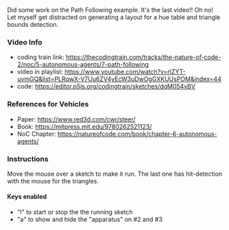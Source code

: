 Did some work on the Path Following example. It's the last video!! Oh no! Let myself get distracted on generating a layout for a hue table and triangle bounds detection. 

### Video Info

- coding train link: <https://thecodingtrain.com/tracks/the-nature-of-code-2/noc/5-autonomous-agents/7-path-following>
- video in playlist: <https://www.youtube.com/watch?v=rlZYT-uvmGQ&list=PLRqwX-V7Uu6ZV4yEcW3uDwOgGXKUUsPOM&index=44>
- code: <https://editor.p5js.org/codingtrain/sketches/dqM054vBV>


### References for Vehicles
- Paper: <https://www.red3d.com/cwr/steer/>
- Book: <https://mitpress.mit.edu/9780262521123/>
- NoC Chapter: <https://natureofcode.com/book/chapter-6-autonomous-agents/>

### Instructions

Move the mouse over a sketch to make it run. The last one has hit-detection with the mouse for the triangles. 

#### Keys enabled

- "l" to start or stop the the running sketch
- "a" to show and hide the "apparatus" on #2 and #3